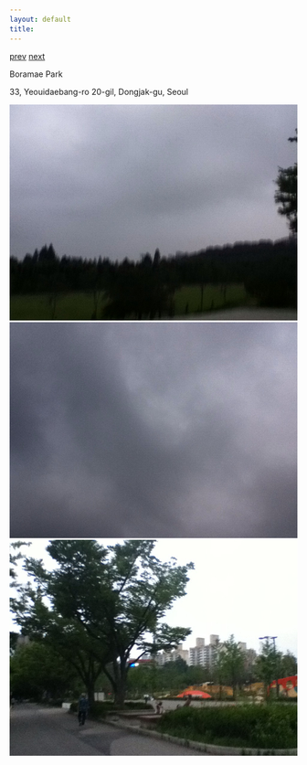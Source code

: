 ```yaml
---
layout: default
title: 
---
```


[prev](./june) [next](./november)

Boramae Park

33, Yeouidaebang-ro 20-gil, Dongjak-gu, Seoul

<img src="./2407-1.JPG" alt="">

<img src="./2407-2.JPG" alt="">

<img src="./2407-3.JPG" alt="">
